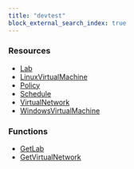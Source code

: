 ```yaml
---
title: "devtest"
block_external_search_index: true
---
```


<!-- WARNING: this file was generated by Pulumi Docs Generator. -->
<!-- Do not edit by hand unless you're certain you know what you are doing! -->

<h3>Resources</h3>
<ul class="api">
    <li><a href="lab"><span class="symbol resource"></span>Lab</a></li>
    <li><a href="linuxvirtualmachine"><span class="symbol resource"></span>LinuxVirtualMachine</a></li>
    <li><a href="policy"><span class="symbol resource"></span>Policy</a></li>
    <li><a href="schedule"><span class="symbol resource"></span>Schedule</a></li>
    <li><a href="virtualnetwork"><span class="symbol resource"></span>VirtualNetwork</a></li>
    <li><a href="windowsvirtualmachine"><span class="symbol resource"></span>WindowsVirtualMachine</a></li>
</ul>

<h3>Functions</h3>
<ul class="api">
    <li><a href="getlab"><span class="symbol datasource"></span>GetLab</a></li>
    <li><a href="getvirtualnetwork"><span class="symbol datasource"></span>GetVirtualNetwork</a></li>
</ul>

